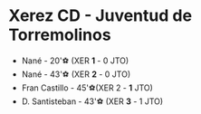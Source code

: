 # Xerez CD - Juventud de Torremolinos

- Nané - 20'⚽ (XER **1** - 0 JTO)
- Nané - 43'⚽ (XER **2** - 0 JTO)
- Fran Castillo - 45'⚽(XER 2 - **1** JTO)
- D. Santisteban - 43'⚽ (XER **3** - 1 JTO)
